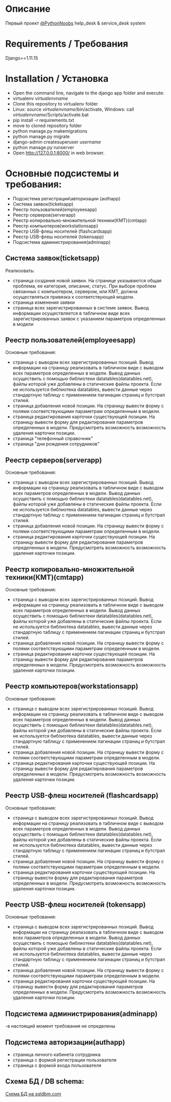 # Описание
Первый проект [@PythonNoobs](https://t.me/python_noobs)
help_desk &amp; service_desk system

# Requirements / Требования
Django==1.11.15

# Installation / Установка
- Open the command line, navigate to the django app folder and execute:
- virtualenv *virtualenvname*
- Clone this repository to virtualenv folder
- Linux: source *virtualenvname*/bin/activate, Windows: call *virtualenvname*/Scripts/activate.bat
- pip install -r requirements.txt
- move to cloned repository folder
- python manage.py makemigrations
- python manage.py migrate
- django-admin createsuperuser *username*
- python manage.py runserver
- Open http://127.0.0.1:8000/ in web browser.

# Основные подсистемы и требования:
- Подсистема регистрации\авторизации (authapp)
- Система заявок(ticketsapp)
- Реестр пользователей(employeesapp)
- Реестр серверов(serverapp)
- Реестр копировально-множительной техники(КМТ)(cmtapp)
- Реестр компьютеров(workstationsapp)
- Реестр USB-флеш носителей (flashcardsapp)
- Реестр USB-флеш носителей (tokensapp)
- Подсистема администрирования(adminapp)


## Система заявок(ticketsapp)
Реализовать:
- страница создания новой заявки. На странице указываются общая проблема, ее категория, описание, статус. При выборе проблем связанных с компьютером, сервером, или КМТ, должна осуществляться привязка к соответствующей модели.
- страница изменения заявки
- страница всех зарегистрированных в системе заявок. Вывод информации осуществляется в табличном виде всех зарегистрированных заявок с указанием параметров определенных в модели

## Реестр пользователей(employeesapp)
Основные требования:
- страница с выводом всех зарегистрированных позиций. Вывод информации на страницу реализовать в табличном виде с выводом всех параметров определенных в модели. Вывод данных осуществить с помощью библиотеки datatables(datatables.net), файлы которой уже добавлены в статические файлы проекта. Если не используется библиотека datatables, вывести данные через стандартную таблицу с применением пагинации страниц и бутстрап стилей.
- страница добавления новой позиции.  На страницу вывести форму с полями соответствующими параметрам определенным в модели.
- страница редактирования карточки существующей позиции. На страницу вывести форму для редактирования параметров определенных в модели. Предусмотреть возможность возможность удаления карточки позиции.
- страница "телефонный справочник"
- страница "дни рождения сотрудников"

## Реестр серверов(serverapp)
Основные требования:
- страница с выводом всех зарегистрированных позиций. Вывод информации на страницу реализовать в табличном виде с выводом всех параметров определенных в модели. Вывод данных осуществить с помощью библиотеки datatables(datatables.net), файлы которой уже добавлены в статические файлы проекта. Если не используется библиотека datatables, вывести данные через стандартную таблицу с применением пагинации страниц и бутстрап стилей.
- страница добавления новой позиции.  На страницу вывести форму с полями соответствующими параметрам определенным в модели.
- страница редактирования карточки существующей позиции. На страницу вывести форму для редактирования параметров определенных в модели. Предусмотреть возможность возможность удаления карточки позиции.

## Реестр копировально-множительной техники(КМТ)(cmtapp)
Основные требования:
- страница с выводом всех зарегистрированных позиций. Вывод информации на страницу реализовать в табличном виде с выводом всех параметров определенных в модели. Вывод данных осуществить с помощью библиотеки datatables(datatables.net), файлы которой уже добавлены в статические файлы проекта. Если не используется библиотека datatables, вывести данные через стандартную таблицу с применением пагинации страниц и бутстрап стилей.
- страница добавления новой позиции.  На страницу вывести форму с полями соответствующими параметрам определенным в модели.
- страница редактирования карточки существующей позиции. На страницу вывести форму для редактирования параметров определенных в модели. Предусмотреть возможность возможность удаления карточки позиции.

## Реестр компьютеров(workstationsapp)
Основные требования:
- страница с выводом всех зарегистрированных позиций. Вывод информации на страницу реализовать в табличном виде с выводом всех параметров определенных в модели. Вывод данных осуществить с помощью библиотеки datatables(datatables.net), файлы которой уже добавлены в статические файлы проекта. Если не используется библиотека datatables, вывести данные через стандартную таблицу с применением пагинации страниц и бутстрап стилей.
- страница добавления новой позиции.  На страницу вывести форму с полями соответствующими параметрам определенным в модели.
- страница редактирования карточки существующей позиции. На страницу вывести форму для редактирования параметров определенных в модели. Предусмотреть возможность возможность удаления карточки позиции.


## Реестр USB-флеш носителей (flashcardsapp)
Основные требования:
- страница с выводом всех зарегистрированных позиций. Вывод информации на страницу реализовать в табличном виде с выводом всех параметров определенных в модели. Вывод данных осуществить с помощью библиотеки datatables(datatables.net), файлы которой уже добавлены в статические файлы проекта. Если не используется библиотека datatables, вывести данные через стандартную таблицу с применением пагинации страниц и бутстрап стилей.
- страница добавления новой позиции.  На страницу вывести форму с полями соответствующими параметрам определенным в модели.
- страница редактирования карточки существующей позиции. На страницу вывести форму для редактирования параметров определенных в модели. Предусмотреть возможность возможность удаления карточки позиции.

## Реестр USB-флеш носителей (tokensapp)
Основные требования:
- страница с выводом всех зарегистрированных позиций. Вывод информации на страницу реализовать в табличном виде с выводом всех параметров определенных в модели. Вывод данных осуществить с помощью библиотеки datatables(datatables.net), файлы которой уже добавлены в статические файлы проекта. Если не используется библиотека datatables, вывести данные через стандартную таблицу с применением пагинации страниц и бутстрап стилей.
- страница добавления новой позиции.  На страницу вывести форму с полями соответствующими параметрам определенным в модели.
- страница редактирования карточки существующей позиции. На страницу вывести форму для редактирования параметров определенных в модели. Предусмотреть возможность возможность удаления карточки позиции.


## Подсистема администрирования(adminapp)
-в настоящий момент требования не определены

## Подсистема авторизации(authapp)
- страница личного кабинета сотрудника
- страница с формой регистрации пользователя
- страница с формой входа пользователя

## Схема БД / DB schema:
[Схема БД на sqldbm.com](https://app.sqldbm.com/MySQL/Share/GfsY_w-ltzIsuKaV2wf9XEGFrngIE8md_DYjF4jNYw0)
